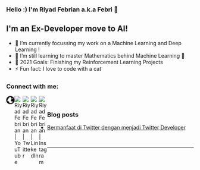 ### Hello :) I'm Riyad Febrian a.k.a Febri 👋

## I'm an Ex-Developer move to AI!
- 🔭 I’m currently focussing my work on a Machine Learning and Deep Learning !
- 🌱 I’m still learning to master Mathematics behind Machine Learning 🤣
- 🥅 2021 Goals: Finishing my Reinforcement Learning Projects
- ⚡ Fun fact: I love to code with a cat

### Connect with me:

[<img align="left" alt="wwww.riyadfebrian.com" width="22px" src="https://raw.githubusercontent.com/iconic/open-iconic/master/svg/globe.svg" />][website]
[<img align="left" alt="Riyad Febrian | YouTube" width="22px" src="https://cdn.jsdelivr.net/npm/simple-icons@v3/icons/youtube.svg" />][youtube]
[<img align="left" alt="Riyad Febrian | Twitter" width="22px" src="https://cdn.jsdelivr.net/npm/simple-icons@v3/icons/twitter.svg" />][twitter]
[<img align="left" alt="Riyad Febrian | LinkedIn" width="22px" src="https://cdn.jsdelivr.net/npm/simple-icons@v3/icons/linkedin.svg" />][linkedin]
[<img align="left" alt="Riyad Febrian | Instagram" width="22px" src="https://cdn.jsdelivr.net/npm/simple-icons@v3/icons/instagram.svg" />][instagram]

<br />

### Blog posts
<!-- BLOG-POST-LIST:START -->
- [Bermanfaat di Twitter dengan menjadi Twitter Developer](https://medium.com/@riyadfebrian/bermanfaat-di-twitter-dengan-menjadi-twitter-developer-fedc72b1f8a5?source=rss-19f2d4d09bff------2)
<!-- BLOG-POST-LIST:END -->


<br />

---




[website]: https://riyadfebrian.com
[twitter]: https://twitter.com/riyadfebrian
[youtube]: https://youtube.com/riyadfebrian
[instagram]: https://instagram.com/riyadfebrian
[linkedin]: https://linkedin.com/in/riyadfebrian

[Python]: https://www.python.org
[Html]: https://html5test.com/
[CSS3]: https://www.w3.org/TR/2001/WD-css3-roadmap-20010523/
[Sass]: https://sass-lang.com/
[JavaScript]: https://www.javascript.com/
[React]: https://reactjs.org/
[Django]: https://www.djangoproject.com/
[Flask]: https://flask.palletsprojects.com/
[NodeJS]: https://nodejs.org/en/
[Postgre]: https://www.postgresql.org/
[MongoDB]: https://www.mongodb.com/




[Pycharm]: https://www.jetbrains.com/pycharm/
[VSCode]: https://code.visualstudio.com/
[Jupyter Notebook]: https://jupyter.org/
[Unity]: https://unity3d.com/machine-learning
[Git]: https://git-scm.com/
[GitHub]: https://github.com/
[CLI]: http://linuxcommand.org/
[Docker]: https://www.docker.com/
